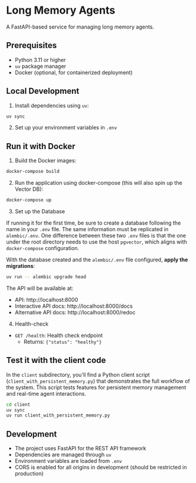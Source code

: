 # Long Memory Agents

A FastAPI-based service for managing long memory agents.

## Prerequisites

- Python 3.11 or higher
- `uv` package manager
- Docker (optional, for containerized deployment)

## Local Development

1. Install dependencies using `uv`:

```bash
uv sync
```

2. Set up your environment variables in `.env`

## Run it with Docker

1. Build the Docker images:

```bash
docker-compose build
```

2. Run the application using docker-compose (this will also spin up the Vector DB):

```bash
docker-compose up
```

3. Set up the Database

If running it for the first time, be sure to create a database following the name in your `.env` file.
The same information must be replicated in `alembic/.env`.
One difference between these two `.env` files is that the one under the root directory needs to use the host `pgvector`, which aligns with `docker-compose` configuration.

With the database created and the `alembic/.env` file configured, **apply the migrations**:

   ```bash
   uv run -- alembic upgrade head
   ```


The API will be available at:

- API: http://localhost:8000
- Interactive API docs: http://localhost:8000/docs
- Alternative API docs: http://localhost:8000/redoc

4. Health-check

- `GET /health`: Health check endpoint
  - Returns: `{"status": "healthy"}`

## Test it with the client code

In the `client` subdirectory, you'll find a Python client script (`client_with_persistent_memory.py`) that demonstrates the full workflow of the system. This script tests features for persistent memory management and real-time agent interactions.

```bash
cd client
uv sync
uv run client_with_persistent_memory.py
```

## Development

- The project uses FastAPI for the REST API framework
- Dependencies are managed through `uv`
- Environment variables are loaded from `.env`
- CORS is enabled for all origins in development (should be restricted in production)
